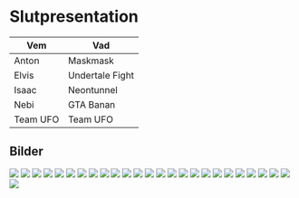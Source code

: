# Slutpresentation

Vem     |Vad
--------|---------------
Anton   |Maskmask
Elvis   |Undertale Fight
Isaac   |Neontunnel
Nebi    |GTA Banan
Team UFO|Team UFO

## Bilder

![](IMG_7172.JPEG)
![](IMG_7173.JPEG)
![](IMG_7174.JPEG)
![](IMG_7175.JPEG)
![](IMG_7177.JPEG)
![](IMG_7179.JPEG)
![](IMG_7180.JPEG)
![](IMG_7182.JPEG)
![](IMG_7183.JPEG)
![](IMG_7184.JPEG)
![](IMG_7185.JPEG)
![](IMG_7186.JPEG)
![](IMG_7187.JPEG)
![](IMG_7188.JPEG)
![](IMG_7189.JPEG)
![](IMG_7190.JPEG)
![](IMG_7191.JPEG)
![](IMG_7193.JPEG)
![](IMG_7196.JPEG)
![](IMG_7197.JPEG)
![](IMG_7198.JPEG)
![](IMG_7199.JPEG)
![](IMG_7202.JPEG)
![](IMG_7203.JPEG)
![](IMG_7206.JPEG)
![](IMG_7207.JPEG)
